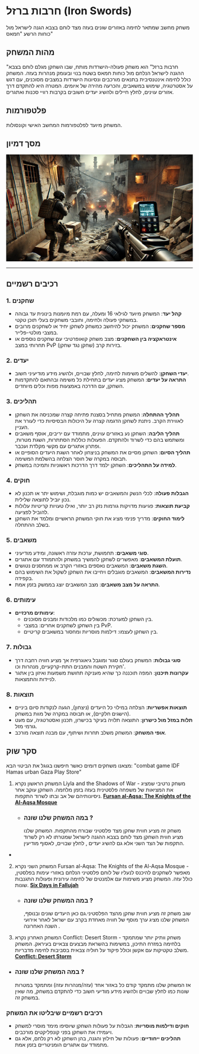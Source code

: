 # חרבות ברזל (Iron Swords)
משחק מחשב שמתאר לחימה באזורים שונים בעזה מצד לוחם בצבא הגנה לישראל מול כוחות הרשע "חמאס"

## מהות המשחק
"חרבות ברזל" הוא משחק פעולה-הישרדות מותח, שבו השחקן מגלם לוחם בצבא ההגנה לישראל הנלחם מול כוחות חמאס בשטח בנוי ובעומק מנהרות בעזה. המשחק כולל לחימה אינטנסיבית בתנאים מורכבים ונסיונות הישרדות במצבים מסוכנים, עם דגש על אסטרטגיה, שימוש במשאבים, והכרעה מהירה של איומים. המטרה היא להתקדם דרך אזורים עוינים, לחלץ חיילים ולהשיג יעדים חשובים בקרבות רוויי סכנות ואתגרים.

## פלטפורמות
המשחק מיועד לפלטפורמות המחשב האישי וקונסולות.

## מסך דמיון
![iron swords pic](ironswardpic.png)

---

## רכיבים רשמיים

### 1. שחקנים
- **קהל יעד**: המשחק מיועד לגילאי 16 ומעלה, עם רמת מיומנות בינונית עד גבוהה במשחקי פעולה ולחימה, וחובבי משחקים בעלי תוכן טקטי.
- **מספר שחקנים**: המשחק יכול להיחשב כמשחק לשחקן יחיד או לשחקנים מרובים במצבי מולטי-פלייר.
- **אינטראקציה בין השחקנים**: מצב משחק קואופרטיבי עם שחקנים נוספים או תחרותי במצב PvP (שחקן נגד שחקן) בזירות קרב.

### 2. יעדים
- **יעדי השחקן**: להשלים משימות לחימה, לחלץ שבויים, ולהשיג מידע מודיעיני חשוב.
- **התראה על יעדים**: המשחק מציג יעדים בתחילת כל משימה ובהתאם להתקדמות השחקן, עם הדרכה באמצעות מפות וכלים מיוחדים.

### 3. תהליכים
- **תהליך ההתחלה**: המשחק מתחיל בסצנת פתיחה קצרה שמכניסה את השחקן לאווירת הקרב. ניתנת לשחקן הדגמה קצרה על היכולות הבסיסיות כדי לעורר את העניין.
- **תהליך הליבה**: השחקן נע באזורים עוינים, מתמודד עם יריבים, אוסף משאבים ומשתמש בהם כדי לשרוד ולהתקדם. הפעולות כוללות הסתתרות, השגת מטרות, ופתרון אתגרים עם מקשי מקלדת ועכבר.
- **תהליך הסיום**: השחקן מסיים את המשחק בניצחון לאחר השגת היעדים הסופיים או תבוסה במקרה של חוסר הצלחה בהשלמת המשימה.
- **למידה על התהליכים**: השחקן ילמד דרך הדרכות ראשוניות ותמיכה במשחק.

### 4. חוקים
- **הגבלות פעולה**: לכלי הנשק והמשאבים יש כמות מוגבלת, ושימוש יתר או תכנון לא נכון יוביל לתוצאה שלילית.
- **קביעת תוצאות**: פגיעות מדויקות גורמות נזק רב יותר, ואילו טעויות קריטיות עלולות להוביל לפציעה.
- **לימוד החוקים**: מדריך פנימי מציג את חוקי המשחק הראשיים ומלמד את השחקן בשלב ההתחלה.

### 5. משאבים
- **סוגי משאבים**: תחמושת, ערכות עזרה ראשונה, ומידע מודיעיני.
- **תועלת המשאבים**: מאפשרים לשחקן להמשיך במשחק ולהתמודד עם אתגרים.
- **השגת משאבים**: המשאבים נאספים באזורי הקרב או ממחסנים נטושים.
- **נדירות המשאבים**: המשאבים מוגבלים ויחייבו את השחקן לשקול את השימוש בהם בקפידה.
- **התראה על מצב משאבים**: מצב המשאבים יוצג בממשק בזמן אמת.

### 6. עימותים
- **עימותים מרכזיים**:
  - בין השחקן למערכת: מכשולים כמו מלכודות ומבנים מסוכנים.
  - בין השחקן לשחקנים אחרים: במצבי PvP.
  - בין השחקן לעצמו: דילמות מוסריות ומחסור במשאבים קריטיים.

### 7. גבולות
- **סוגי גבולות**: המשחק בעולם סגור ומוגבל גיאוגרפית אך מציע חוויה רחבה דרך חקירת השטח והמבנים התת-קרקעיים, מנהרות וכו'.
- **עקרונות תיכנון**: המפה תוכננה כך שהיא מעניקה תחושת משמעות ואיזון בין אתגר לניידות והתמצאות.

### 8. תוצאות
- **תוצאות אפשריות**: הצלחה במילוי כל היעדים (ניצחון), הגעה לנקודות סיום ביניים (הישגים חלקיים), או תבוסה במקרה של מוות במשחק.
- **תלות במזל מול כישרון**: התוצאה תלויה בעיקר בכישרון, תכנון ואסטרטגיה, עם מעט גורמי מזל.
- **אופי המשחק**: המשחק משלב תחרות ושיתוף, עם מבנה תוצאה מורכב.

## סקר שוק
מצאנו משחקים דומים כאשר חיפשנו בגוגל את הביטוי הבא: "combat game IDF Hamas urban Gaza Play Store"
1. המשחק הראשון נקרא Liyla and the Shadows of War - משחק נרטיבי שמציג את המציאות של משפחה פלסטינית בעזה בזמן מלחמה. השחקן עוקב אחר ניסיונותיהם של אב ובתו לשרוד התקפות.
 **[Fursan al-Aqsa: The Knights of the Al-Aqsa Mosque](https://store.steampowered.com/app/1387150/Fursan_alAqsa_The_Knights_of_the_AlAqsa_Mosque)**

   - ### במה המשחק שלנו שונה ?
     משחק זה מציע חווית שחקן מצד פלסטיני שבורח מהתקפות. המשחק שלנו מציע חווית השחקן מצד לוחם בצבא ההגנה לישראל שמטרתו לא רק לשרוד התקפות של הצד השני אלא גם להשיג יעדים , 
     לחלץ שבויים, לאסוף מודיעין.
 
- 
2. המשחק השני נקרא Fursan al-Aqsa: The Knights of the Al-Aqsa Mosque - מאפשר לשחקנים להיכנס לנעליו של לוחם פלסטיני הנלחם באזורי עימות בפלסטין, כולל עזה. המשחק מציע משימות עם אלמנטים של לחימה עירונית ופעולות התגנבות שונות.
  **[Six Days in Fallujah](https://www.sixdays.com/)**

  
   - ### במה המשחק שלנו שונה ?
     שוב משחק זה מציע חווית שחקן מהצד הפלסטיני.גם כאן היעדים שונים ובנוסף, המשחק שלנו מציג ערך מוסף של חוויה מאחדת בקרב עם ישראל לאחר אירועי השנה האחרונה .
     
3. המשחק האחרון נקרא Conflict: Desert Storm - משחק וותיק יותר שמתמקד בלחימה במזרח התיכון, במשימות בהשראת מבצעים צבאיים בעיראק. המשחק משלב טקטיקות עם אקשן וכולל פיקוד על חוליה צבאית בסביבות לחימה מדבריות.
 **[Conflict: Desert Storm](https://store.steampowered.com/app/6060/Conflict_Desert_Storm/)**
  
- ### במה המשחק שלנו שונה ?
  אז המשחק שלנו מתמקד קודם כל באזור אחד (עזה/מנהרות עזה) ומתמקד במטרות שונות כמו לחלץ שבויים ולהשיג מידע מודיעי חשוב כדי להתקדם במשחק, מה שאין במשחק זה.

### רכיבים רשמיים שיבליטו את המשחק

- **חוקים ודילמות מוסריות**: הגבלות על פעולות השחקן שיוסיפו מימד מוסרי למשחק ויעמידו את השחקן בפני קונפליקטים מורכבים.
- **תהליכים ייחודיים**: פעולות של חילוץ והגנה, בהן השחקן לא רק נלחם, אלא גם מתמודד עם אתגרים הומניטריים בזמן אמת.

